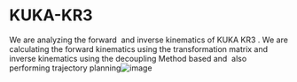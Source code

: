 # KUKA-KR3

We are analyzing the forward  and inverse kinematics of KUKA KR3 . We are calculating the forward kinematics using the transformation matrix and inverse kinematics using the decoupling Method based and  also performing trajectory planning![image](https://user-images.githubusercontent.com/107605282/185453596-c63cbc35-9995-41ca-a1bb-9d3be2f689a4.png)
